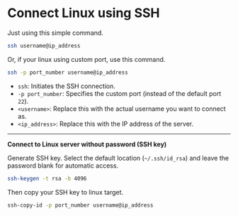 # Connect Linux using SSH

Just using this simple command.

```bash
ssh username@ip_address
```

Or, if your linux using custom port, use this command.

```bash
ssh -p port_number username@ip_address
```

* `ssh`: Initiates the SSH connection.
* `-p port_number`: Specifies the custom port (instead of the default port `22`).
* `<username>`: Replace this with the actual username you want to connect as.
* `<ip_address>`: Replace this with the IP address of the server.

***

**Connect to Linux server without password (SSH key)**

Generate SSH key. Select the default location (`~/.ssh/id_rsa`) and leave the password blank for automatic access.

```bash
ssh-keygen -t rsa -b 4096
```

Then copy your SSH key to linux target.

```bash
ssh-copy-id -p port_number username@ip_address
```
